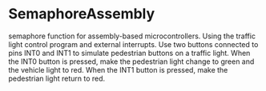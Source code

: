 # SemaphoreAssembly
semaphore function for assembly-based microcontrollers.
Using the traffic light control program and external interrupts. Use two buttons connected to pins INT0 and INT1 to simulate pedestrian buttons on a traffic light. When the INT0 button is pressed, make the pedestrian light change to green and the vehicle light to red. When the INT1 button is pressed, make the pedestrian light return to red.
